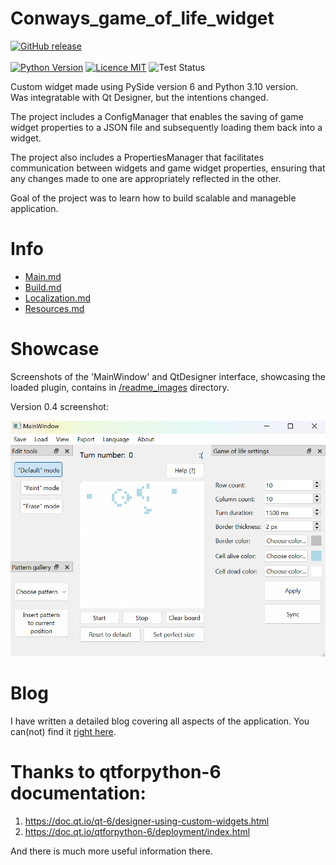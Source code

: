 # Conways_game_of_life_widget
[![GitHub release](https://img.shields.io/github/release/ZyMa-1/Conways_game_of_life_widget.svg?style=for-the-badge&logo=github)](https://github.com/ZyMa-1/Conways_game_of_life_widget/releases/latest)
<br>
<br>
[![Python Version](https://img.shields.io/badge/Python-3.10-blue.svg)](https://www.python.org/downloads/release/python-310/)
[![Licence MIT](https://img.shields.io/badge/License-MIT-purple.svg)](/LICENCE)
![Test Status](https://github.com/ZyMa-1/Conways_game_of_life_widget/actions/workflows/tests.yml/badge.svg?branch=master)

Custom widget made using PySide version 6 and Python 3.10 version.  
Was integratable with Qt Designer, but the intentions changed.  
  
The project includes a ConfigManager that enables the saving of game widget properties to a JSON file and subsequently loading them back into a widget.  
  
The project also includes a PropertiesManager that facilitates communication between widgets and game widget properties, ensuring that any changes made to one are appropriately reflected in the other.

Goal of the project was to learn how to build scalable and manageble application.
  
# Info
- [Main.md](/info/Main.md)
- [Build.md](/info/Build.md)
- [Localization.md](/info/Localization.md)
- [Resources.md](/info/Resources.md)

# Showcase  
  
Screenshots of the 'MainWindow' and QtDesigner interface, showcasing the loaded plugin, contains in [/readme_images](/readme_images) directory.

Version 0.4 screenshot:

![Image 4](/readme_images/4_new.png)

# Blog

I have written a detailed blog covering all aspects of the application. You can(not) find it [right here](https://zyma-1.github.io/technical/2023/06/26/Conways-game-of-life-as-a-PySide6-widget.html).

# Thanks to qtforpython-6 documentation:
 1. https://doc.qt.io/qt-6/designer-using-custom-widgets.html
 2. https://doc.qt.io/qtforpython-6/deployment/index.html

And there is much more useful information there.
